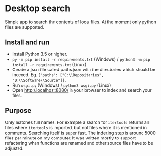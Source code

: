 # Desktop search

Simple app to search the contents of local files. At the moment only python files are supported.

## Install and run
- Install Python 3.5 or higher.
- `py -m pip install -r requirements.txt` (Windows) / `python3 -m pip install -r requirements.txt` (Linux)
- Create a json file called paths.json with the directories which should be indexed. Eg. `{"paths": ["C:\\Repositories", "D:\\Software\\Source"]}`.
- Run `wsgi.py` (Windows) / `python3 wsgi.py` (Linux)
- Open <http://localhost:8080/> in your browser to index and search your files.

## Purpose

Only matches full names. For example a search for `itertools` returns all files where `itertools` is imported, but not files where it is mentioned in comments.
Searching itself is super fast. The indexing step is around 5000 files per minute on my computer. It was written mostly to support refactoring when functions are renamed and other source files have to be adjusted.
